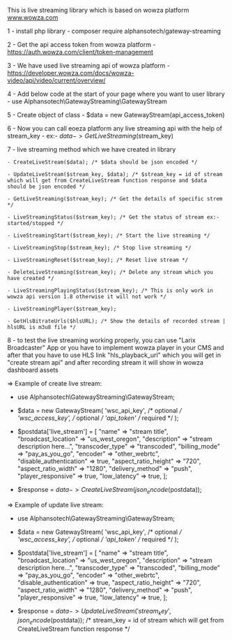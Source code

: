 This is live streaming library which is based on wowza platform www.wowza.com

1 - install php library
	- composer require alphansotech/gateway-streaming
 
2 - Get the api access token from wowza platform
	- https://auth.wowza.com/client/token-management
 
3 - We have used live streaming api of wowza platform
	- https://developer.wowza.com/docs/wowza-video/api/video/current/overview/
 
4 - Add below code at the start of your page where you want to user library
	- use Alphansotech\GatewayStreaming\GatewayStream
 
5 - Create object of class
	- $data = new GatewayStream(api_access_token)
 
6 - Now you can call eoeza platform any live streaming api with the help of stream_key
	- ex:- $data->GetLiveStreaming($stream_key)

7 - live streaming method which we have created in library

	- CreateLiveStream($data); /* $data should be json encoded */
 
 	- UpdateLiveStream($stream_key, $data); /* $stream_key = id of stream which will get from CreateLiveStream function response and $data should be json encoded */
  
	- GetLiveStreaming($stream_key); /* Get the details of specific strem */
 
	- LiveStreamingStatus($stream_key); /* Get the status of stream ex:- started/stopped */
 
	- LiveStreamingStart($stream_key); /* Start the live streaming */
 
	- LiveStreamingStop($stream_key); /* Stop live streaming */
 
 	- LiveStreamingReset($stream_key); /* Reset live stream */
  
	- DeleteLiveStreaming($stream_key); /* Delete any stream which you have created */
 
	- LiveStreamingPlayingStatus($stream_key); /* This is only work in wowza api version 1.8 otherwise it will not work */
 
	- LiveStreamingPlayer($stream_key);
 
	- GetHlsBitrateUrls($hlsURL); /* Show the details of recorded stream | hlsURL is m3u8 file */
 
8 - to test the live streaming working properly, you can use "Larix Broadcaster" App or you have to implement wowza player in your CMS and after that you have to use HLS link "hls_playback_url" which you will get in "create stream api" and after recording stream it will show in wowza dashboard assets

=> Example of create live stream:

- use Alphansotech\GatewayStreaming\GatewayStream;
- $data = new GatewayStream(
        'wsc_api_key', /* optional */
        'wsc_access_key', /* optional */
	'api_token' /* required */
  );
- $postdata['live_stream'] = [
        "name"                  => "stream title",
        "broadcast_location"    => "us_west_oregon",
        "description"           => "stream description here...",
        "transcoder_type"       => "transcoded",
        "billing_mode"          => "pay_as_you_go",
        "encoder"               => "other_webrtc",
        "disable_authentication" => true,
        "aspect_ratio_height"   => "720",
        "aspect_ratio_width"    => "1280",
        "delivery_method"       => "push",
        "player_responsive"     => true,
        "low_latency"           => true,
    ];

- $response = $data->CreateLiveStream(json_encode($postdata));

=> Example of update live stream:

- use Alphansotech\GatewayStreaming\GatewayStream;
- $data = new GatewayStream(
        'wsc_api_key', /* optional */
        'wsc_access_key', /* optional */
	'api_token' /* required */
  );
- $postdata['live_stream'] = [
        "name"                  => "stream title",
        "broadcast_location"    => "us_west_oregon",
        "description"           => "stream description here...",
        "transcoder_type"       => "transcoded",
        "billing_mode"          => "pay_as_you_go",
        "encoder"               => "other_webrtc",
        "disable_authentication" => true,
        "aspect_ratio_height"   => "720",
        "aspect_ratio_width"    => "1280",
        "delivery_method"       => "push",
        "player_responsive"     => true,
        "low_latency"           => true,
    ];

- $response = $data->UpdateLiveStream('stream_key', json_encode($postdata)); /* stream_key = id of stream which will get from CreateLiveStream function response */
